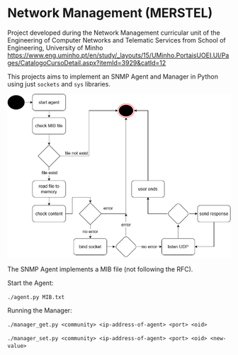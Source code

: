 # Network Management (MERSTEL)

Project developed during the Network Management curricular unit of the Engineering of Computer Networks and Telematic Services from School of Engineering, University of Minho https://www.eng.uminho.pt/en/study/_layouts/15/UMinho.PortaisUOEI.UI/Pages/CatalogoCursoDetail.aspx?itemId=3929&catId=12

This projects aims to implement an SNMP Agent and Manager in Python using just ```sockets``` and ```sys``` libraries.

![diagram](agent.png)

The SNMP Agent implements a MIB file (not following the RFC). 

Start the Agent:

```./agent.py MIB.txt```

Running the Manager:

```./manager_get.py <community> <ip-address-of-agent> <port> <oid>```

```./manager_set.py <community> <ip-address-of-agent> <port> <oid> <new-value>```
